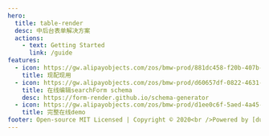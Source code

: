 ```yaml
---
hero:
  title: table-render
  desc: 中后台表单解决方案
  actions:
    - text: Getting Started
      link: /guide
features:
  - icon: https://gw.alipayobjects.com/zos/bmw-prod/881dc458-f20b-407b-947a-95104b5ec82b/k79dm8ih_w144_h144.png
    title: 现配现用
  - icon: https://gw.alipayobjects.com/zos/bmw-prod/d60657df-0822-4631-9d7c-e7a869c2f21c/k79dmz3q_w126_h126.png
    title: 在线编辑searchForm schema
    desc: https://form-render.github.io/schema-generator
  - icon: https://gw.alipayobjects.com/zos/bmw-prod/d1ee0c6f-5aed-4a45-a507-339a4bfe076c/k7bjsocq_w144_h144.png
    title: 完整在线demo
footer: Open-source MIT Licensed | Copyright © 2020<br />Powered by [dumi](https://d.umijs.org)
---
```

